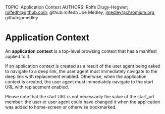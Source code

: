 TOPIC: Application Context
AUTHORS: Rolfe Dlugy-Hegwer; rolfedh@github.com; github:rolfedh
         Joe Medley; jmedley@chromium.org; github:jpmedley

# Application Context

An **application context** is a top-level browsing context that has a
manifest applied to it.

If an application context is created as a result of the user agent being asked to navigate
to a deep link, the user agent must immediately navigate to the deep link with replacement enabled.
Otherwise, when the application context is created, the user agent must immediately navigate to the
start URL with replacement enabled.

Please note that the start URL is not necessarily the value of the start_url member: the user or user
agent could have changed it when the application was added to home-screen or otherwise bookmarked.
